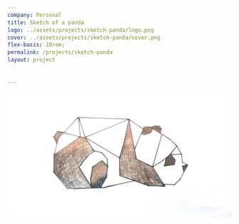 ```yaml
---
company: Personal
title: Sketch of a panda
logo: ../assets/projects/sketch-panda/logo.png
cover: ../assets/projects/sketch-panda/cover.png
flex-basis: 10rem;
permalink: /projects/sketch-panda
layout: project


---
```



<div class="project-image">
	<img src="../assets/projects/sketch-panda/1.jpg" />
</div>
